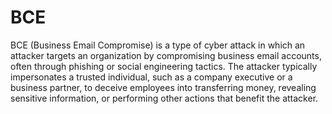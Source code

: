 # BCE

BCE (Business Email Compromise) is a type of cyber attack in which an attacker targets an organization by compromising business email accounts, often through phishing or social engineering tactics. The attacker typically impersonates a trusted individual, such as a company executive or a business partner, to deceive employees into transferring money, revealing sensitive information, or performing other actions that benefit the attacker.
